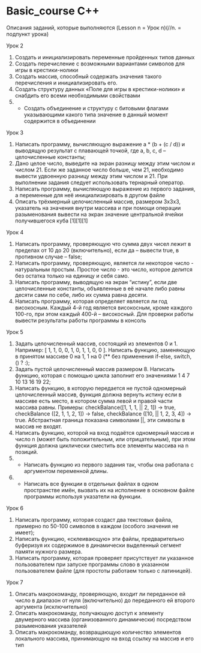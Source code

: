 # Basic_course C++
Описания заданий, которые выполняются (Lesson n = Урок n)(//n. = подпункт урока)


Урок 2

1. Создать и инициализировать переменные пройденных типов данных
2. Создать перечисление с возможными вариантами символов для игры в крестики-нолики
3. Создать массив, способный содержать значения такого перечисления и инициализировать его.
4. Создать структуру данных «Поле для игры в крестики-нолики» и снабдить его всеми необходимыми свойствами
5. * Создать объединение и структуру с битовыми флагами указывающими какого типа значение в данный момент содержится в объединении

Урок 3

1. Написать программу, вычисляющую выражение a * (b + (c / d)) и выводящую результат с плавающей точкой, где a, b, c, d – целочисленные константы;
2. Дано целое число, выведите на экран разницу между этим числом и числом 21. Если же заданное число больше, чем 21, необходимо вывести удвоенную разницу между этим числом и 21. При выполнении задания следует использовать тернарный оператор.
3. Написать программу, вычисляющую выражение из первого задания, а переменные для неё инициализировать в другом файле
4. Описать трёхмерный целочисленный массив, размером 3х3х3, указатель на значения внутри массива и при помощи операции разыменования вывести на экран значение центральной ячейки получившегося куба [1][1][1]

Урок 4

1. Написать программу, проверяющую что сумма двух чисел лежит в пределах от 10 до 20 (включительно), если да – вывести true, в противном случае – false;
2. Написать программу, проверяющую, является ли некоторое число - натуральным простым. Простое число - это число, которое делится без остатка только на единицу и себя само.
3. Написать программу, выводящую на экран “истину”, если две целочисленные константы, объявленные в её начале либо равны десяти сами по себе, либо их сумма равна десяти.
4. Написать программу, которая определяет является ли год високосным. Каждый 4-й год является високосным, кроме каждого 100-го, при этом каждый 400-й – високосный. Для проверки работы вывести результаты работы программы в консоль

Урок 5

1. Задать целочисленный массив, состоящий из элементов 0 и 1. Например: [ 1, 1, 0, 0, 1, 0, 1, 1, 0, 0 ]. Написать функцию, заменяющую в принятом массиве 0 на 1, 1 на 0 (** без применения if-else, switch, () ? :);
2. Задать пустой целочисленный массив размером 8. Написать функцию, которая с помощью цикла заполнит его значениями 1 4 7 10 13 16 19 22;
3. Написать функцию, в которую передается не пустой одномерный целочисленный массив, функция должна вернуть истину если в массиве есть место, в котором сумма левой и правой части массива равны. Примеры: checkBalance([1, 1, 1, || 2, 1]) → true, checkBalance ([2, 1, 1, 2, 1]) → false, checkBalance ([10, || 1, 2, 3, 4]) → true. Абстрактная граница показана символами ||, эти символы в массив не входят.
4. Написать функцию, которой на вход подаётся одномерный массив и число n (может быть положительным, или отрицательным), при этом функция должна циклически сместить все элементы массива на n позиций.
5. * Написать функцию из первого задания так, чтобы она работала с аргументом переменной длины.
6. * Написать все функции в отдельных файлах в одном пространстве имён, вызвать их на исполнение в основном файле программы используя указатели на функции.

Урок 6

1. Написать программу, которая создаст два текстовых файла, примерно по 50-100 символов в каждом (особого значения не имеет);
2. Написать функцию, «склеивающую» эти файлы, предварительно буферизуя их содержимое в динамически выделенный сегмент памяти нужного размера.
3. Написать программу, которая проверяет присутствует ли указанное пользователем при запуске программы слово в указанном пользователем файле (для простоты работаем только с латиницей).

Урок 7

1. Описать макрокоманду, проверяющую, входит ли переданное ей число в диапазон от нуля (включительно) до переданного ей второго аргумента (исключительно)
2. Описать макрокоманду, получающую доступ к элементу двумерного массива (организованного динамически) посредством разыменования указателей
3. Описать макрокоманду, возвращающую количество элементов локального массива, принимающую на вход ссылку на массив и его тип
